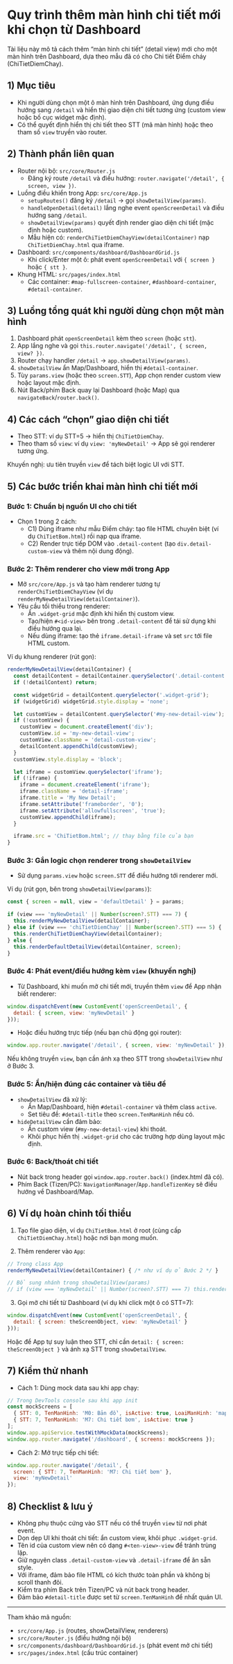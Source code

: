 # Quy trình thêm màn hình chi tiết mới khi chọn từ Dashboard

Tài liệu này mô tả cách thêm “màn hình chi tiết” (detail view) mới cho một màn hình trên Dashboard, dựa theo mẫu đã có cho Chi tiết Điểm cháy (ChiTietDiemChay).

## 1) Mục tiêu
- Khi người dùng chọn một ô màn hình trên Dashboard, ứng dụng điều hướng sang `/detail` và hiển thị giao diện chi tiết tương ứng (custom view hoặc bố cục widget mặc định).
- Có thể quyết định hiển thị chi tiết theo STT (mã màn hình) hoặc theo tham số `view` truyền vào router.

## 2) Thành phần liên quan
- Router nội bộ: `src/core/Router.js`
  - Đăng ký route `/detail` và điều hướng: `router.navigate('/detail', { screen, view })`.
- Luồng điều khiển trong App: `src/core/App.js`
  - `setupRoutes()` đăng ký `/detail` → gọi `showDetailView(params)`.
  - `handleOpenDetail(detail)` lắng nghe event `openScreenDetail` và điều hướng sang `/detail`.
  - `showDetailView(params)` quyết định render giao diện chi tiết (mặc định hoặc custom).
  - Mẫu hiện có: `renderChiTietDiemChayView(detailContainer)` nạp `ChiTietDiemChay.html` qua iframe.
- Dashboard: `src/components/dashboard/DashboardGrid.js`
  - Khi click/Enter một ô: phát event `openScreenDetail` với `{ screen }` hoặc `{ stt }`.
- Khung HTML: `src/pages/index.html`
  - Các container: `#map-fullscreen-container`, `#dashboard-container`, `#detail-container`.

## 3) Luồng tổng quát khi người dùng chọn một màn hình
1. Dashboard phát `openScreenDetail` kèm theo `screen` (hoặc `stt`).
2. App lắng nghe và gọi `this.router.navigate('/detail', { screen, view? })`.
3. Router chạy handler `/detail` → `app.showDetailView(params)`.
4. `showDetailView` ẩn Map/Dashboard, hiển thị `#detail-container`.
5. Tùy `params.view` (hoặc theo `screen.STT`), App chọn render custom view hoặc layout mặc định.
6. Nút Back/phím Back quay lại Dashboard (hoặc Map) qua `navigateBack`/`router.back()`.

## 4) Các cách “chọn” giao diện chi tiết
- Theo STT: ví dụ STT=5 → hiển thị `ChiTietDiemChay`.
- Theo tham số `view`: ví dụ `view: 'myNewDetail'` → App sẽ gọi renderer tương ứng.

Khuyến nghị: ưu tiên truyền `view` để tách biệt logic UI với STT.

## 5) Các bước triển khai màn hình chi tiết mới

### Bước 1: Chuẩn bị nguồn UI cho chi tiết
- Chọn 1 trong 2 cách:
  - C1) Dùng iframe như mẫu Điểm cháy: tạo file HTML chuyên biệt (ví dụ `ChiTietBom.html`) rồi nạp qua iframe.
  - C2) Render trực tiếp DOM vào `.detail-content` (tạo `div.detail-custom-view` và thêm nội dung động).

### Bước 2: Thêm renderer cho view mới trong App
- Mở `src/core/App.js` và tạo hàm renderer tương tự `renderChiTietDiemChayView` (ví dụ `renderMyNewDetailView(detailContainer)`).
- Yêu cầu tối thiểu trong renderer:
  - Ẩn `.widget-grid` mặc định khi hiển thị custom view.
  - Tạo/hiện `#<id-view>` bên trong `.detail-content` để tái sử dụng khi điều hướng qua lại.
  - Nếu dùng iframe: tạo thẻ `iframe.detail-iframe` và set `src` tới file HTML custom.

Ví dụ khung renderer (rút gọn):

```js
renderMyNewDetailView(detailContainer) {
  const detailContent = detailContainer.querySelector('.detail-content');
  if (!detailContent) return;

  const widgetGrid = detailContent.querySelector('.widget-grid');
  if (widgetGrid) widgetGrid.style.display = 'none';

  let customView = detailContent.querySelector('#my-new-detail-view');
  if (!customView) {
    customView = document.createElement('div');
    customView.id = 'my-new-detail-view';
    customView.className = 'detail-custom-view';
    detailContent.appendChild(customView);
  }
  customView.style.display = 'block';

  let iframe = customView.querySelector('iframe');
  if (!iframe) {
    iframe = document.createElement('iframe');
    iframe.className = 'detail-iframe';
    iframe.title = 'My New Detail';
    iframe.setAttribute('frameborder', '0');
    iframe.setAttribute('allowfullscreen', 'true');
    customView.appendChild(iframe);
  }

  iframe.src = 'ChiTietBom.html'; // thay bằng file của bạn
}
```

### Bước 3: Gắn logic chọn renderer trong `showDetailView`
- Sử dụng `params.view` hoặc `screen.STT` để điều hướng tới renderer mới.

Ví dụ (rút gọn, bên trong `showDetailView(params)`):

```js
const { screen = null, view = 'defaultDetail' } = params;

if (view === 'myNewDetail' || Number(screen?.STT) === 7) {
  this.renderMyNewDetailView(detailContainer);
} else if (view === 'chiTietDiemChay' || Number(screen?.STT) === 5) {
  this.renderChiTietDiemChayView(detailContainer);
} else {
  this.renderDefaultDetailView(detailContainer, screen);
}
```

### Bước 4: Phát event/điều hướng kèm `view` (khuyến nghị)
- Từ Dashboard, khi muốn mở chi tiết mới, truyền thêm `view` để App nhận biết renderer:

```js
window.dispatchEvent(new CustomEvent('openScreenDetail', {
  detail: { screen, view: 'myNewDetail' }
}));
```

- Hoặc điều hướng trực tiếp (nếu bạn chủ động gọi router):

```js
window.app.router.navigate('/detail', { screen, view: 'myNewDetail' });
```

Nếu không truyền `view`, bạn cần ánh xạ theo STT trong `showDetailView` như ở Bước 3.

### Bước 5: Ẩn/hiện đúng các container và tiêu đề
- `showDetailView` đã xử lý:
  - Ẩn Map/Dashboard, hiện `#detail-container` và thêm class `active`.
  - Set tiêu đề: `#detail-title` theo `screen.TenManHinh` nếu có.
- `hideDetailView` cần đảm bảo:
  - Ẩn custom view (`#my-new-detail-view`) khi thoát.
  - Khôi phục hiển thị `.widget-grid` cho các trường hợp dùng layout mặc định.

### Bước 6: Back/thoát chi tiết
- Nút back trong header gọi `window.app.router.back()` (index.html đã có).
- Phím Back (Tizen/PC): `NavigationManager`/`App.handleTizenKey` sẽ điều hướng về Dashboard/Map.

## 6) Ví dụ hoàn chỉnh tối thiểu

1) Tạo file giao diện, ví dụ `ChiTietBom.html` ở root (cùng cấp `ChiTietDiemChay.html`) hoặc nơi bạn mong muốn.

2) Thêm renderer vào `App`:

```js
// Trong class App
renderMyNewDetailView(detailContainer) { /* như ví dụ ở Bước 2 */ }

// Bổ sung nhánh trong showDetailView(params)
// if (view === 'myNewDetail' || Number(screen?.STT) === 7) this.renderMyNewDetailView(detailContainer);
```

3) Gọi mở chi tiết từ Dashboard (ví dụ khi click một ô có STT=7):

```js
window.dispatchEvent(new CustomEvent('openScreenDetail', {
  detail: { screen: theScreenObject, view: 'myNewDetail' }
}));
```

Hoặc để App tự suy luận theo STT, chỉ cần `detail: { screen: theScreenObject }` và ánh xạ STT trong `showDetailView`.

## 7) Kiểm thử nhanh
- Cách 1: Dùng mock data sau khi app chạy:

```js
// Trong DevTools console sau khi app init
const mockScreens = [
  { STT: 0, TenManHinh: 'M0: Bản đồ', isActive: true, LoaiManHinh: 'map' },
  { STT: 7, TenManHinh: 'M7: Chi tiết bơm', isActive: true }
];
window.app.apiService.testWithMockData(mockScreens);
window.app.router.navigate('/dashboard', { screens: mockScreens });
```

- Cách 2: Mở trực tiếp chi tiết:

```js
window.app.router.navigate('/detail', {
  screen: { STT: 7, TenManHinh: 'M7: Chi tiết bơm' },
  view: 'myNewDetail'
});
```

## 8) Checklist & lưu ý
- Không phụ thuộc cứng vào STT nếu có thể truyền `view` từ nơi phát event.
- Dọn dẹp UI khi thoát chi tiết: ẩn custom view, khôi phục `.widget-grid`.
- Tên id của custom view nên có dạng `#<ten-view>-view` để tránh trùng lặp.
- Giữ nguyên class `.detail-custom-view` và `.detail-iframe` để ăn sẵn style.
- Với iframe, đảm bảo file HTML có kích thước toàn phần và không bị scroll thanh đôi.
- Kiểm tra phím Back trên Tizen/PC và nút back trong header.
- Đảm bảo `#detail-title` được set từ `screen.TenManHinh` để nhất quán UI.

---

Tham khảo mã nguồn:
- `src/core/App.js` (routes, showDetailView, renderers)
- `src/core/Router.js` (điều hướng nội bộ)
- `src/components/dashboard/DashboardGrid.js` (phát event mở chi tiết)
- `src/pages/index.html` (cấu trúc container)